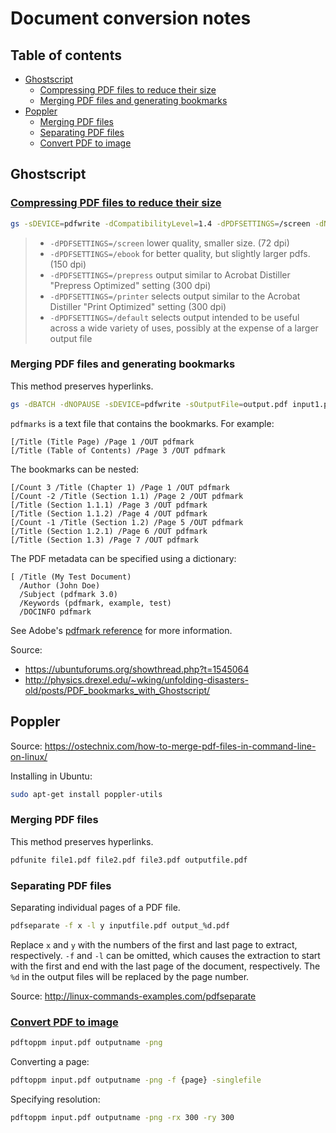# Document conversion notes <!-- omit in toc -->

## Table of contents <!-- omit in toc -->

- [Ghostscript](#ghostscript)
  - [Compressing PDF files to reduce their size](#compressing-pdf-files-to-reduce-their-size)
  - [Merging PDF files and generating bookmarks](#merging-pdf-files-and-generating-bookmarks)
- [Poppler](#poppler)
  - [Merging PDF files](#merging-pdf-files)
  - [Separating PDF files](#separating-pdf-files)
  - [Convert PDF to image](#convert-pdf-to-image)

## Ghostscript

### [Compressing PDF files to reduce their size](https://askubuntu.com/a/256449/714808)

```sh
gs -sDEVICE=pdfwrite -dCompatibilityLevel=1.4 -dPDFSETTINGS=/screen -dNOPAUSE -dQUIET -dBATCH -sOutputFile=output.pdf input.pdf
```

> - `-dPDFSETTINGS=/screen` lower quality, smaller size. (72 dpi)
> - `-dPDFSETTINGS=/ebook` for better quality, but slightly larger pdfs. (150 dpi)
> - `-dPDFSETTINGS=/prepress` output similar to Acrobat Distiller "Prepress Optimized" setting (300 dpi)
> - `-dPDFSETTINGS=/printer` selects output similar to the Acrobat Distiller "Print Optimized" setting (300 dpi)
> - `-dPDFSETTINGS=/default` selects output intended to be useful across a wide variety of uses, possibly at the expense of a larger output file

### Merging PDF files and generating bookmarks

This method preserves hyperlinks.

```sh
gs -dBATCH -dNOPAUSE -sDEVICE=pdfwrite -sOutputFile=output.pdf input1.pdf input2.pdf etc.pdf pdfmarks
```

`pdfmarks` is a text file that contains the bookmarks. For example:

```text
[/Title (Title Page) /Page 1 /OUT pdfmark
[/Title (Table of Contents) /Page 3 /OUT pdfmark
```

The bookmarks can be nested:

```text
[/Count 3 /Title (Chapter 1) /Page 1 /OUT pdfmark
[/Count -2 /Title (Section 1.1) /Page 2 /OUT pdfmark
[/Title (Section 1.1.1) /Page 3 /OUT pdfmark
[/Title (Section 1.1.2) /Page 4 /OUT pdfmark
[/Count -1 /Title (Section 1.2) /Page 5 /OUT pdfmark
[/Title (Section 1.2.1) /Page 6 /OUT pdfmark
[/Title (Section 1.3) /Page 7 /OUT pdfmark
```

The PDF metadata can be specified using a dictionary:

```text
[ /Title (My Test Document)
  /Author (John Doe)
  /Subject (pdfmark 3.0)
  /Keywords (pdfmark, example, test)
  /DOCINFO pdfmark
```

See Adobe's [pdfmark reference](https://opensource.adobe.com/dc-acrobat-sdk-docs/acrobatsdk/pdfs/acrobatsdk_pdfmark.pdf) for more information.

Source:

- <https://ubuntuforums.org/showthread.php?t=1545064>
- <http://physics.drexel.edu/~wking/unfolding-disasters-old/posts/PDF_bookmarks_with_Ghostscript/>

## Poppler

Source: <https://ostechnix.com/how-to-merge-pdf-files-in-command-line-on-linux/>

Installing in Ubuntu:

```sh
sudo apt-get install poppler-utils
```

### Merging PDF files

This method preserves hyperlinks.

```sh
pdfunite file1.pdf file2.pdf file3.pdf outputfile.pdf
```

### Separating PDF files

Separating individual pages of a PDF file.

```sh
pdfseparate -f x -l y inputfile.pdf output_%d.pdf
```

Replace `x` and `y` with the numbers of the first and last page to extract, respectively. `-f` and `-l` can be omitted, which causes the extraction to start with the first and end with the last page of the document, respectively. The `%d` in the output files will be replaced by the page number.

Source: <http://linux-commands-examples.com/pdfseparate>

### [Convert PDF to image](https://askubuntu.com/a/50180/714808)

```sh
pdftoppm input.pdf outputname -png
```

Converting a page:

```sh
pdftoppm input.pdf outputname -png -f {page} -singlefile
```

Specifying resolution:

```sh
pdftoppm input.pdf outputname -png -rx 300 -ry 300
```
